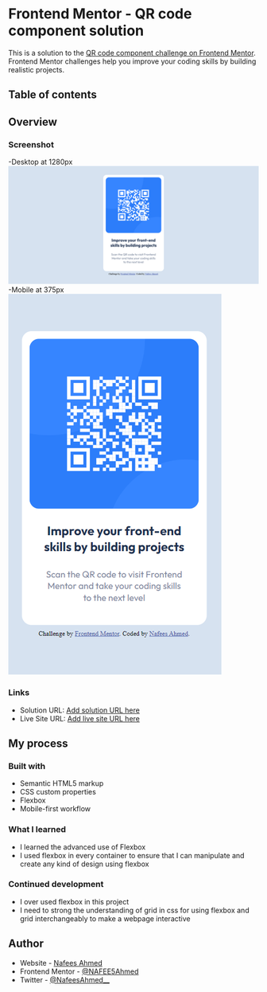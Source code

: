 # Frontend Mentor - QR code component solution

This is a solution to the [QR code component challenge on Frontend Mentor](https://www.frontendmentor.io/challenges/qr-code-component-iux_sIO_H). Frontend Mentor challenges help you improve your coding skills by building realistic projects. 

## Table of contents

## Overview

### Screenshot

-Desktop at 1280px  ![](./screenshot/screenshot-desktop.png)
-Mobile at 375px ![](./screenshot/screenshot-mobile.png)

### Links

- Solution URL: [Add solution URL here](https://your-solution-url.com)
- Live Site URL: [Add live site URL here](https://your-live-site-url.com)

## My process

### Built with

- Semantic HTML5 markup
- CSS custom properties
- Flexbox
- Mobile-first workflow

### What I learned

- I learned the advanced use of Flexbox
- I used flexbox in every container to ensure that I can manipulate and create any kind of design using flexbox

### Continued development

- I over used flexbox in this project
- I need to strong the understanding of grid in css for using flexbox and grid interchangeably to make a webpage interactive


## Author

- Website - [Nafees Ahmed](https://www.your-site.com)
- Frontend Mentor - [@NAFEE5Ahmed](https://www.frontendmentor.io/profile/NAFEE5Ahmed)
- Twitter - [@NafeesAhmed__](https://twitter.com/NafeesAhmed__)

